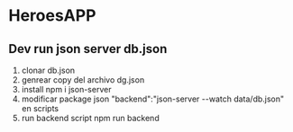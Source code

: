 # HeroesAPP

## Dev run json server db.json
1. clonar db.json 
2. genrear copy del archivo dg.json
3. install npm i json-server
4. modificar package json  "backend":"json-server --watch data/db.json" en scripts
5. run backend script npm run backend
 
